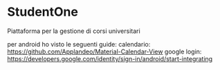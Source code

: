 # StudentOne

Piattaforma per la gestione di corsi universitari

per android ho visto le seguenti guide:
    calendario: https://github.com/Applandeo/Material-Calendar-View
    google login: https://developers.google.com/identity/sign-in/android/start-integrating